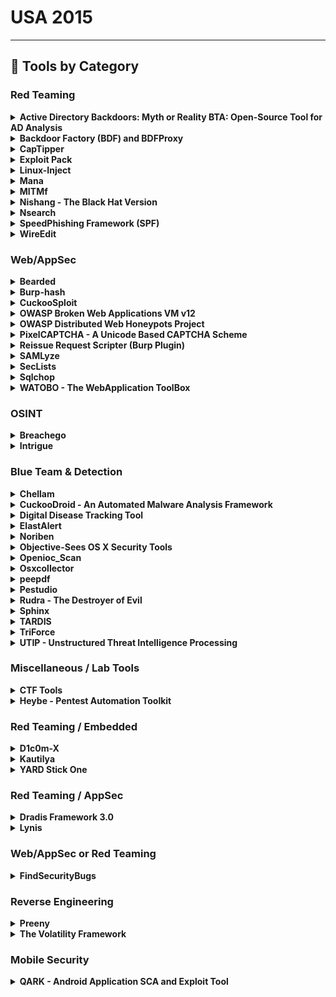 # USA 2015
---
## 🧠 Tools by Category
### Red Teaming

<details><summary><strong>Active Directory Backdoors: Myth or Reality BTA: Open-Source Tool for AD Analysis</strong></summary>

![BH-US-15](https://img.shields.io/badge/BH-US-15-blue) ![Category: Red Teaming](https://img.shields.io/badge/Category:%20Red%20Teaming-red) ![Joffrey Czarny](https://img.shields.io/badge/Joffrey%20Czarny-informational)

🔗 **Link:** [Active Directory Backdoors: Myth or Reality BTA: Open-Source Tool for AD Analysis](#)  
📝 **Description:** When it comes to the security of the information system, Active Directory domain controllers are, or should be, at the center of concerns, which are (normally) to ensure compliance with best practices, and during a compromise proved to explore the possibility of cleaning the information system without having to rebuild Active Directory. However, few tools implement this process and several ways exist to backdoor Active Directory. We propose to present some possible backdoors which could be set by an intruder in Active Directory to keep administration rights. For example, how to modify the AdminSDHolder container in order to reapply rights after administrator actions. Moreover, backdoors can be implemented in Active Directory to help an intruder to gain back his privileges. Then, we will present BTA, an audit tool for Active Directory databases, and our methodology for verifying the application of good practices and the absence of malicious changes in these databases.The presentation will be organized as follows:- We begin by describing the stakes around the Active Directory, centerpiece of any information system based on Microsoft technologies.- We will continue by demonstrating some backdoors in order to keep admins rights or to help an intruder to quickly recover admins rights.- We will present BTA and the methodology developed to analysis Active Directory.We conclude with a feedback on real world usage of BTA.More information can be found on the Bitbucket repository https: //bitbucket.org/iwseclabs/bta

</details>

<details><summary><strong>Backdoor Factory (BDF) and BDFProxy</strong></summary>

![BH-US-15](https://img.shields.io/badge/BH-US-15-blue) ![Category: Red Teaming](https://img.shields.io/badge/Category:%20Red%20Teaming-red) ![Joshua Pitts](https://img.shields.io/badge/Joshua%20Pitts-informational)

🔗 **Link:** [Backdoor Factory (BDF) and BDFProxy](https://github.com/secretsquirrel/the-backdoor-factory)  
📝 **Description:** The Backdoor Factory (BDF), first released in 2013, is an open source framework for patching PE, ELF, and Mach-O binaries with payloads or shellcode.  Combine that with BDFProxy, a tool based on mitmProxy and BDF to MitM patch binaries during download over HTTP, pentesters can bring unique attack capabilities to red teaming engagements and other testing engagements. BDF/BDFProxy is included in multiple operating systems and frameworks including Kali-Linux, Veil-Evasion, BlackArch Linux, and MITMf.The presenter will demo multiple use cases, from red teaming, testing OS security, cover framework internals, writing custom scripts, and new features.

</details>

<details><summary><strong>CapTipper</strong></summary>

![BH-US-15](https://img.shields.io/badge/BH-US-15-blue) ![Category: Red Teaming](https://img.shields.io/badge/Category:%20Red%20Teaming-red) ![Omri Herscovici](https://img.shields.io/badge/Omri%20Herscovici-informational)

🔗 **Link:** [CapTipper](https://github.com/omriher/CapTipper)  
📝 **Description:** CapTipper is a python tool to analyze, explore, and revive HTTP malicious traffic. CapTipper sets up a web server that acts exactly as the server in the PCAP file and contains internal tools, with a powerful interactive console, for analysis and inspection of the hosts, objects, and conversations found.The tool provides the security researcher with easy access to the files and the understanding of the network flow, and is useful when trying to research exploits, pre-conditions, versions, obfuscations, plugins, and shellcodes.Feeding CapTipper with a drive-by traffic capture (e.g. of an exploit kit) displays the user with the REQUEST_URI's that were sent and metadata responses. The user can at this point browse to http://127.0.0.1/[URI] and receive the response back to the browser. In addition, an interactive shell is launched for deeper investigation using various commands such as hosts, hexdump, info, ungzip, body, client, dump, and more.

</details>

<details><summary><strong>Exploit Pack</strong></summary>

![BH-US-15](https://img.shields.io/badge/BH-US-15-blue) ![Category: Red Teaming](https://img.shields.io/badge/Category:%20Red%20Teaming-red) ![Juan Sacco](https://img.shields.io/badge/Juan%20Sacco-informational)

🔗 **Link:** [Exploit Pack](https://github.com/jsacco)  
📝 **Description:** Exploit Pack use an advanced software-defined interface that supports rapid reconfiguration to adapt exploit codes to the constantly evolving threat environment. Our technologies allow you to rapidly tests and defend against hostile remote targets.The mission of Exploit Pack is to process and exploit security issues, gain access and report incidents in a technical report to help you defend against hostile systems. We have successfully demonstrated our capabilities to detect, track, identify and negate security flaws.Website:http://exploitpack.com

</details>

<details><summary><strong>Linux-Inject</strong></summary>

![BH-US-15](https://img.shields.io/badge/BH-US-15-blue) ![Category: Red Teaming](https://img.shields.io/badge/Category:%20Red%20Teaming-red) ![Tyler Colgan](https://img.shields.io/badge/Tyler%20Colgan-informational)

🔗 **Link:** [Linux-Inject](https://github.com/maxcompston/inject-hook-linux)  
📝 **Description:** Have you ever wanted to inject code into a Linux process, but found yourself lacking an easy way to do it? Ever wished Linux had a system call, like CreateRemoteThread on Windows? Linux-Inject is the tool you were wishing for! It can load a shared object inside another process, in much the same way Windows lets you load DLLs in other processes. It does this by attaching to the target process with ptrace and overwriting part of its address space with a custom loader. Once the target process has executed the loader, Linux-Inject restores the target's overwritten memory and register state and sends it on its merry way. At that point, it's up to you to wreak whatever havoc you'd like within the target process via the newly loaded shared object. Linux-Inject supports x86, x86_64, and ARM.

</details>

<details><summary><strong>Mana</strong></summary>

![BH-US-15](https://img.shields.io/badge/BH-US-15-blue) ![Category: Red Teaming](https://img.shields.io/badge/Category:%20Red%20Teaming-red) ![Dominic White](https://img.shields.io/badge/Dominic%20White-informational)

🔗 **Link:** [Mana](https://github.com/sensepost/hostapd-mana)  
📝 **Description:** Mana Toolkit is a Wi-Fi rogue access point toolkit whose purpose is getting as many clients connected, and getting as many credentials from their connections. It was first presented at Defcon 22 last year (https://youtu.be/i2-jReLBSVk). It started as an attempt to get KARMA attacks working again, but ended up going much further. We will be extending it even further for Arsenal.It implements several patches to hostapd that:- Implement our improved KARMA attacks- Implement EAP credential interception (freeradius-wpe style, but built in)- Auto crack 'n add, where EAP credentials are cracked automatically to get the client to connect to a fake network with EAPAdditionally, it includes several configurations and scripts to gather credentials:- Firelamb - Our reimplementation of firesheep in python to grab cookies- Sslstrip-hsts - Leonardo NVE's HSTS bypass implementation- Certificate side loading - To attempt to load malicious certificates to better intercept SSL connections- Captive portal social engineering - Attempts to gather creds with fake captive portal, or google pages- Fake-internet - To fool various devices into thinking they are onlineFor Arsenal, we'll be improving the EAP functionality quite significantly, and adding the ability to target specific devices, as well as several bug fixes.More information can be found in the slides: http://www.slideshare.net/sensepost/improvement-in-rogue-access-points-sensepost-defcon-22

</details>

<details><summary><strong>MITMf</strong></summary>

![BH-US-15](https://img.shields.io/badge/BH-US-15-blue) ![Category: Red Teaming](https://img.shields.io/badge/Category:%20Red%20Teaming-red) ![Marcello Salvati](https://img.shields.io/badge/Marcello%20Salvati-informational)

🔗 **Link:** [MITMf](https://github.com/byt3bl33d3r/MITMf)  
📝 **Description:** The current state of Man-In-The-Middle tools is abysmal, most of them just don't work, are completely outdated or require a lot of time and effort to get working.MITMf brings to the table a one-stop-shop for offensive Man-In-The-Middle attacks, while improving and updating existing techniques.Written in Python, it's designed to be modular, customizable and extendible: anyone can write a custom plugin for their own needs.Currently the following plugins are available:- Responder - LLMNR, NBT-NS and MDNS poisoner- SSLstrip+ - Partially bypass HSTS- Spoof - Redirect traffic using ARP Spoofing, ICMP Redirects or DHCP Spoofing and modify DNS queries- Sniffer - Sniffs for various protocol login and authorized attempts- BeEFAutorun - Autoruns BeEF modules based on clients OS or browser type- AppCachePoison - Perform app cache poison attacks- SessionHijacking - Performs session hijacking attacks, and stores cookies in a firefox profile- BrowserProfiler - Attempts to enumerate all browser plugins of connected clients- CacheKill - Kills page caching by modifying headers- FilePwn - Backdoor executables being sent over http using bdfactory- Inject - Inject arbitrary content into HTML content- JavaPwn - Performs drive-by attacks on clients with out-of-date java browser plugins- Jskeylogger - Injects a javascript keylogger into clients webpages- Replace - Replace arbitary content in HTML content- SMBAuth - Evoke SMB challenge-response auth attempts- Upsidedownternet - Flips images 180 degrees

</details>

<details><summary><strong>Nishang - The Black Hat Version</strong></summary>

![BH-US-15](https://img.shields.io/badge/BH-US-15-blue) ![Category: Red Teaming](https://img.shields.io/badge/Category:%20Red%20Teaming-red) 

🔗 **Link:** [Nishang - The Black Hat Version](https://github.com/samratashok/nishang)  
📝 **Description:** Nishang is a framework which enables using PowerShell for Penetration Testing and Offensive Security. In the Black Hat edition, many interesting scripts and payloads will be released, as well as live demos of some work in progress will be done. Techniques like running shellcode in memory, using Gmail for code execution, SSID names for command execution, network relays, and more will be discussed.Come to see how PowerShell and Nishang could be used to enhance your Penetration Test.

</details>

<details><summary><strong>Nsearch</strong></summary>

![BH-US-15](https://img.shields.io/badge/BH-US-15-blue) ![Category: Red Teaming](https://img.shields.io/badge/Category:%20Red%20Teaming-red) ![Juan Jacobo TibaquirÃ¡](https://img.shields.io/badge/Juan%20Jacobo%20TibaquirÃ¡-informational)

🔗 **Link:** [Nsearch](#)  
📝 **Description:** Nsearch is a tool that helps you find scripts that are used nmap (nse) it can be searched using the name, category author or combining the parameters. It is also possible to see the documentation of the scripts found, the principal programing is python. You can save your favorites scripts into a db table and set a rank. The tool has an auto installer script for debian (ubuntu, mint, kali linux), Red Hat (Fedora, CentOS), and MacOX. Nsearch is still under developing, the next features for adding are:- Launch nmap from the application using your own list of scripts favorites as a parameters- Release a version for windows- Release a GUI

</details>

<details><summary><strong>SpeedPhishing Framework (SPF)</strong></summary>

![BH-US-15](https://img.shields.io/badge/BH-US-15-blue) ![Category: Red Teaming](https://img.shields.io/badge/Category:%20Red%20Teaming-red) ![Adam Compton](https://img.shields.io/badge/Adam%20Compton-informational)

🔗 **Link:** [SpeedPhishing Framework (SPF)](https://github.com/toolswatch/blackhat-arsenal-tools/blob/master/phishing/spf.md)  
📝 **Description:** SPF is an open source simple email phishing tool/framework which can assist penetration testers in quickly deploying phishing exercises in minimal time. The tool, when provided minimal input (such as just a domain name), can automatically search for potential targets, deploy multiple phishing websites, craft and send phishing emails to the targets, record the results, generate a basic report, among other more advanced tasks.Features include:- Written in Python- Can be run fully Automated- Automated Target Identification- Profiling of Target Company- Hosting of Templated and Dynamical y Generated Phishing Websites- Sending of Emails- Collection of Phishing results- Verification of ResultsThe presenter will demo multiple use cases, cover framework internals, and new features.

</details>

<details><summary><strong>WireEdit</strong></summary>

![BH-US-15](https://img.shields.io/badge/BH-US-15-blue) ![Category: Red Teaming](https://img.shields.io/badge/Category:%20Red%20Teaming-red) ![Michael Sukhar](https://img.shields.io/badge/Michael%20Sukhar-informational)

🔗 **Link:** [WireEdit](#)  
📝 **Description:** Text editors give us means to manipulate text documents without knowing the character encoding schemes and formatting mechanisms. Vector graphics editors allow us to edit vector based pictures without understanding the underlying vector math.We love Wireshark. It does a fantastic job capturing, decoding and analyzing network packets. But what if you want to edit them?WireEdit is a WYSIWYG editor for network packets. It allows editing network packets at any stack layer without knowing anything about their syntax and encoding rules.

</details>


### Web/AppSec

<details><summary><strong>Bearded</strong></summary>

![BH-US-15](https://img.shields.io/badge/BH-US-15-blue) ![Category: Web/AppSec](https://img.shields.io/badge/Category:%20Web/AppSec-blue) ![Viacheslav Bakhmutov](https://img.shields.io/badge/Viacheslav%20Bakhmutov-informational)

🔗 **Link:** [Bearded](https://github.com/leoliu0/name_matching/blob/master/surname.txt)  
📝 **Description:** Bearded is an open source Security Automation platform. The platform allows Development, QA, and Security team members to perform automated web security scans with a set of tools (w3af, sslyze, nmap, arachni etc), and re-execute those scans as needed. All tools can be executed in the cloud in docker containers. Bearded has a default web interface which integrates all core options and makes it possible to manage large pentests easily.Similar to owtf or minion, but using docker containers and scalable for clouds.

</details>

<details><summary><strong>Burp-hash</strong></summary>

![BH-US-15](https://img.shields.io/badge/BH-US-15-blue) ![Category: Web/AppSec](https://img.shields.io/badge/Category:%20Web/AppSec-blue) ![Scott Johnson](https://img.shields.io/badge/Scott%20Johnson-informational) ![Tim MalcomVetter](https://img.shields.io/badge/Tim%20MalcomVetter-informational) ![Matt South](https://img.shields.io/badge/Matt%20South-informational)

🔗 **Link:** [Burp-hash](https://github.com/burp-hash/burp-hash)  
📝 **Description:** Burp-hash is a Burp Suite plugin. Many applications will hash parameters, such as ID numbers and email addresses for use in secure tokens, like session cookies. The plugin will passively scan requests looking for hashed values. Once a hashed value is found, it is compared to a table of parameters already observed in the application to find a match. The plugin keeps a lookout for parameters, such as usernames, email addresses, and ID numbers. It also keeps a lookout for hashes (SHA, MD5, etc). It hashes new data and compares to observed hashes. The user receives a notification if any hashes match. This automates the process of trying to guess common parameters used in the generation of hashes observed in an application.

</details>

<details><summary><strong>CuckooSploit</strong></summary>

![BH-US-15](https://img.shields.io/badge/BH-US-15-blue) ![Category: Web/AppSec](https://img.shields.io/badge/Category:%20Web/AppSec-blue) ![David Oren](https://img.shields.io/badge/David%20Oren-informational)

🔗 **Link:** [CuckooSploit](https://github.com/davidoren/CuckooSploit)  
📝 **Description:** CuckooSploit is an environment for comprehensive, automated analysis of web-based exploits, based on Cuckoo sandbox.The framework accepts URL or a PCAP file, and works at three levels:Exploitation Process - Detecting the core components of the exploitation process (ROP chains, shellcodes, and heap sprays) for when exploitation takes place but fails to launch payload for several reasons, along with immediate successful post-exploitation phenomena (example, process creation).Full Flow Emulation - Implementing the approach of full web emulation, rather than emulation of a single file at a time, since many exploits served by Exploit Kits do not work out of the web-page context (require configurations and/or arguments).Web Flow Detection  Redirection sequence chains, JavaScript obfuscations, evasion techniques.By using full web emulation on different combinations of OS/browser/plugin version, CuckooSploit increases the rate of malicious URL detection and presents a reliable verdict and, in some cases, CVE identification.

</details>

<details><summary><strong>OWASP Broken Web Applications VM v12</strong></summary>

![BH-US-15](https://img.shields.io/badge/BH-US-15-blue) ![Category: Web/AppSec](https://img.shields.io/badge/Category:%20Web/AppSec-blue) ![Chuck Willis](https://img.shields.io/badge/Chuck%20Willis-informational)

🔗 **Link:** [OWASP Broken Web Applications VM v12](#)  
📝 **Description:** The Open Web Application Security Project (OWASP) Broken Web Applications project (www.owaspbwa.org) provides a free and open source virtual machine loaded with web applications containing security vulnerabilities. This session will showcase the project VM and exhibit how it can be used for training, testing, and experimentation by people in a variety of roles.Demonstrations will cover how the project can be used by penetration testers who discover and exploit web application vulnerabilities, by developers and others who prevent and defend against web application attacks, and by individuals who respond to web application incidents.  New features and applications in the recently released version 1.2 of the VM will also be highlighted.

</details>

<details><summary><strong>OWASP Distributed Web Honeypots Project</strong></summary>

![BH-US-15](https://img.shields.io/badge/BH-US-15-blue) ![Category: Web/AppSec](https://img.shields.io/badge/Category:%20Web/AppSec-blue) ![Ryan Barnett](https://img.shields.io/badge/Ryan%20Barnett-informational)

🔗 **Link:** [OWASP Distributed Web Honeypots Project](https://github.com/SpiderLabs/owasp-distributed-web-honeypots/blob/master/README.md)  
📝 **Description:** The goal of the Distributed Web Honeypot (DWH) Project is to identify emerging attacks against web applications and report them to the community. This may include automated scanning activity, probes, as well as, targeted attacks against specific web sites or applications. The scope of this project has recently been expanded to include deployment of both standard web application honeypots and/or open proxy honeypots. Project participants may choose whether they want to run their honeypot as an open proxy or a stand-alone sensor. During the Black Hat Arsenal Demos, participants will be able to view live attack data within the central console server. We are also seeking participants who would like to join the project and deploy sensors.

</details>

<details><summary><strong>PixelCAPTCHA - A Unicode Based CAPTCHA Scheme</strong></summary>

![BH-US-15](https://img.shields.io/badge/BH-US-15-blue) ![Category: Web/AppSec](https://img.shields.io/badge/Category:%20Web/AppSec-blue) ![Gursev Singh Kalra](https://img.shields.io/badge/Gursev%20Singh%20Kalra-informational)

🔗 **Link:** [PixelCAPTCHA - A Unicode Based CAPTCHA Scheme](https://github.com/salesforce/pixel-captcha-project/blob/master/demo-webapp/src/main/java/com/salesforce/pixelcaptcha/demo/unused/TestCaptchaGenerator.java)  
📝 **Description:** The demo will discuss a new visual CAPTCHA scheme that leverages the 64K Unicode code points from the Basic Multilingual Plane (plane 0) to construct the CAPTCHAs that can be solved with 2 to 4 mouse clicks. We will discuss the design principles, the security mechanisms and its various features.There will be demonstrations for the various CAPTCHA configurations and the use cases. The proposed PixelCAPTCHA scheme will be released as an open source Java library along with a demo website.

</details>

<details><summary><strong>Reissue Request Scripter (Burp Plugin)</strong></summary>

![BH-US-15](https://img.shields.io/badge/BH-US-15-blue) ![Category: Web/AppSec](https://img.shields.io/badge/Category:%20Web/AppSec-blue) 

🔗 **Link:** [Reissue Request Scripter (Burp Plugin)](https://github.com/snoopysecurity/awesome-burp-extensions)  
📝 **Description:** This Burp plugin has one focus built script to replay HTTP request with various scripting language. It supports Python, Ruby, Perl, PHP, Powershell, and JavaScript. It is the swiss knife of the custom HTTP web exploits.This plugin starts where other automated tools reach their limit. It integrates itself well with "python-paddingoracle" tool to create custom padding oracle attack. It can be used to build quickly malicious JavaScript request for XSS payload. It can be used along sqlmap to exploit second order SQL injection.The BH Arsenal demo will focus on the most common usage: Padding Oracle, SQLi and XSS payload.The Burp plugin is available for download on GitHub and on the Burp App Store:- https://github.com/h3xstream/http-script-generator- https://pro.portswigger.net/bappstore/ShowBappDetails.aspx?uuid=6e0b53d8c801471c9dc614a016d8a20d

</details>

<details><summary><strong>SAMLyze</strong></summary>

![BH-US-15](https://img.shields.io/badge/BH-US-15-blue) ![Category: Web/AppSec](https://img.shields.io/badge/Category:%20Web/AppSec-blue) ![Jon Barber](https://img.shields.io/badge/Jon%20Barber-informational)

🔗 **Link:** [SAMLyze](#)  
📝 **Description:** Have you ever been faced with a Security Assertion Markup Language (SAML) Service Provider and dreaded the development effort required to attack it? Have you ever crafted custom SAML payloads and wondered why no one had written this tool before? SAMLyze is a new tool that makes pentesting SAML Service Providers fast and easy. It streamlines the attack process by providing preconfigured payloads for testing against XXE, DTD and automatically performs a variety of SAML validations. The web interface makes configuration of custom assertions and modification of any SAML response values simple. Additionally, the SAMLyze workflow allows for integration with web proxies such as Burp Suite and Zed Attack Proxy.

</details>

<details><summary><strong>SecLists</strong></summary>

![BH-US-15](https://img.shields.io/badge/BH-US-15-blue) ![Category: Web/AppSec](https://img.shields.io/badge/Category:%20Web/AppSec-blue) ![Jason Haddix](https://img.shields.io/badge/Jason%20Haddix-informational) ![Daniel Miessler](https://img.shields.io/badge/Daniel%20Miessler-informational)

🔗 **Link:** [SecLists](https://github.com/danielmiessler/SecLists)  
📝 **Description:** If you have been in the industry a little while you start to realize that tools are only as good as their fuzz lists. Great lists are the secret sauce behind mapping, bruteforcing, web exploitation, etc.The SecLists project is a collection of multiple types of lists used during security assessments. List types include usernames, passwords, URLs, sensitive data grep strings, fuzzing payloads, mapping/discovery, and many more. Our goals are to enable a security tester to pull this repo onto a new testing box and have access to every type of list that may be needed. This makes security testers less reliant on one tool and more empowered to write their own (or use the one of their choice).Come check out this project and we will walk you through several usages for the seclists project using your favorite proxies (Burp + ZAP, ++) and show how you can use it to enhance your current testing methodology!

</details>

<details><summary><strong>Sqlchop</strong></summary>

![BH-US-15](https://img.shields.io/badge/BH-US-15-blue) ![Category: Web/AppSec](https://img.shields.io/badge/Category:%20Web/AppSec-blue) ![Yusen Chen](https://img.shields.io/badge/Yusen%20Chen-informational)

🔗 **Link:** [Sqlchop](https://github.com/chaitin/sqlchop)  
📝 **Description:** This awesome new tool, sqlchop, is a new SQL injection detection engine, using a pipeline of smart recursive decoding, lexical analysis and semantic analysis. It can detect SQL injection query with extremely high accuracy and high recall with 0day SQLi detection ability, far better than nowadays' SQL injection detection tools, most of which based on regex rules. We proposed a novel algorithm to achieve both blazing fast speed and accurate detection ability using SQL syntax analysis.I will provide a web interface to demonstrate our new engine. And some CTF-like SQL injection challenge. Hackers are welcomed to have a try.We will prepare gifts and bonus for those who bypass our engine successfully.

</details>

<details><summary><strong>WATOBO - The WebApplication ToolBox</strong></summary>

![BH-US-15](https://img.shields.io/badge/BH-US-15-blue) ![Category: Web/AppSec](https://img.shields.io/badge/Category:%20Web/AppSec-blue) ![Andreas Schmidt](https://img.shields.io/badge/Andreas%20Schmidt-informational)

🔗 **Link:** [WATOBO - The WebApplication ToolBox](https://github.com/siberas/watobo/blob/master/watobo.gemspec)  
📝 **Description:** WATOBO is a security tool for testing web applications. It is intended to enable security professionals to perform efficient (semi-automated) web application security audits.Most important features are:- Powerful session management capabilities! You can define login scripts as well as logout signatures. So you don't have to login manually each time you get logged out.- Can act as a transparent proxy (requires nfqueue)- Vulnerability checks (SQLinjectin, XSS, LFI) out of the box- Handles Anti-CSRF-/One-Time-Tokens- Supports inline de-/encoding, so you don't have to copy strings to a transcoder and back again. Just do it inside the request/response window with a simple mouse click.- Smart filter functions, so you can find and navigate to the most interesting parts of the application easily.- Is written in (FX) Ruby and enables you to easily define your own checks- Runs on Windows, Linux, MacOS every OS supporting (FX) Ruby- Is free software (licensed under the GNU General Public License Version 2)

</details>


### OSINT

<details><summary><strong>Breachego</strong></summary>

![BH-US-15](https://img.shields.io/badge/BH-US-15-blue) ![Category: OSINT](https://img.shields.io/badge/Category:%20OSINT-lightgrey) ![Christian Heinrich](https://img.shields.io/badge/Christian%20Heinrich-informational)

🔗 **Link:** [Breachego](#)  
📝 **Description:** Maltego Remote Transforms for Abusix, haveibeenpwned and BreachAlarm to perform link analysis and intrusion detection of compromised aliases, e-mail addresses, domains, plaintext and hashed passwords posted to Pastebin, Slexy, QuickLeak, Pastie, and Ghostbin.

</details>

<details><summary><strong>Intrigue</strong></summary>

![BH-US-15](https://img.shields.io/badge/BH-US-15-blue) ![Category: OSINT](https://img.shields.io/badge/Category:%20OSINT-lightgrey) ![Jonathan Cran](https://img.shields.io/badge/Jonathan%20Cran-informational)

🔗 **Link:** [Intrigue](https://gist.github.com/jcran?direction=asc&sort=created)  
📝 **Description:** Whether you're a penetration tester hunting easy targets, a bug bounty hunter looking to find bugs faster, or in charge of security for an enterprise network ... you need OSINT baked into your security processes. Join us for the world-wide release of Intrigue, an API-first framework for intelligence gathering and vulnerability discovery. The author will demo Intrigue, detail its architecture, and present results from IG experiments. Attendees will walk away with a scalable open-source framework for OSINT.

</details>


### Blue Team & Detection

<details><summary><strong>Chellam</strong></summary>

![BH-US-15](https://img.shields.io/badge/BH-US-15-blue) ![Category: Blue Team & Detection](https://img.shields.io/badge/Category:%20Blue%20Team%20&%20Detection-cyan) ![Vivek Ramachandran](https://img.shields.io/badge/Vivek%20Ramachandran-informational)

🔗 **Link:** [Chellam](https://github.com/atktgs/BlackHat2015Arsenal)  
📝 **Description:** Chellam is a Wi-Fi IDS/Firewall for Windows. Chellam can detect Wi-Fi attacks, such as Honeypots, Evil Twins, Mis-association, and Hosted Network based backdoors etc., against a Windows based client without the need of custom hardware or drivers.The tool also allows you to create Firewall like rule sets for Wi-Fi networks and create alerts etc. when there is a rule mismatch.

</details>

<details><summary><strong>CuckooDroid - An Automated Malware Analysis Framework</strong></summary>

![BH-US-15](https://img.shields.io/badge/BH-US-15-blue) ![Category: Blue Team & Detection](https://img.shields.io/badge/Category:%20Blue%20Team%20&%20Detection-cyan) ![Idan Revivo](https://img.shields.io/badge/Idan%20Revivo-informational) ![Ofer Caspi](https://img.shields.io/badge/Ofer%20Caspi-informational)

🔗 **Link:** [CuckooDroid - An Automated Malware Analysis Framework](#)  
📝 **Description:** To combat the growing problem of Android malware, we present a new solution based on the popular open source framework Cuckoo Sandbox to automate the malware investigation process. Our extension enables the use of Cuckoo's features to analyze Android malware and provides new functionality for dynamic and static analysis. Our framework is an all in one solution for malware analysis on Android. It is extensible and modular, allowing the use of new, as well as existing, tools for custom analysis.The main capabilities of our CuckooDroid include:- Dynamic Analysis - based on Dalvik API hooking- Static Analysis - Integration with Androguard- Emulator Detection Prevention- Virtualization Managers that support the popular virtualization solutions (VMware,Virtualbox, Esxi, Xen, and Kvm) and now also android emulator.- Traffic Analysis- Intelligence Gathering - Collecting information from Virustotal, Google Play etc.- Behavioral SignaturesExamples of well-known malware will be used to demonstrate the framework capabilities and its usefulness in malware analysis.

</details>

<details><summary><strong>Digital Disease Tracking Tool</strong></summary>

![BH-US-15](https://img.shields.io/badge/BH-US-15-blue) ![Category: Blue Team & Detection](https://img.shields.io/badge/Category:%20Blue%20Team%20&%20Detection-cyan) ![Efrain Ortiz](https://img.shields.io/badge/Efrain%20Ortiz-informational)

🔗 **Link:** [Digital Disease Tracking Tool](https://github.com/atktgs/BlackHat2015Arsenal)  
📝 **Description:** Today's digital ecosystem is harboring digital diseases that are increasingly resistant to antiviral measures. Many information security professionals continue to address the malware (digital disease pathogen) threat by focusing on antiviral methods and the re-imaging of infected hosts. The prevalence of infection is not conducive to the old reactive vaccination paradigm of one antidote signature for all. Can we learn from epidemiologists and how they investigate biological diseases? How do we enable more people to help in this digital medical crisis? We know there aren't enough people working on the digital disease problem, so how do we increase the numbers? This Digital Disease Control Web-Based Tracking app is an alpha proof of concept visualization tool, inspired by epidemiology, to enable entry level technicians to enter the security field.

</details>

<details><summary><strong>ElastAlert</strong></summary>

![BH-US-15](https://img.shields.io/badge/BH-US-15-blue) ![Category: Blue Team & Detection](https://img.shields.io/badge/Category:%20Blue%20Team%20&%20Detection-cyan) ![Quentin Long](https://img.shields.io/badge/Quentin%20Long-informational)

🔗 **Link:** [ElastAlert](https://github.com/Yelp/elastalert/blob/master/setup.py)  
📝 **Description:** ElastAlert is a simple framework for alerting on anomalies, spikes, or other patterns of interest from data in Elasticsearch. It works by combining Elasticsearch with two types of modular components, rule types and alerts. Elasticsearch is periodically queried and the data is passed to the rule type, which determines when a match is found. When a match occurs, it is given to one or more alerts, which take action based on the match.

</details>

<details><summary><strong>Noriben</strong></summary>

![BH-US-15](https://img.shields.io/badge/BH-US-15-blue) ![Category: Blue Team & Detection](https://img.shields.io/badge/Category:%20Blue%20Team%20&%20Detection-cyan) ![Brian Baskin](https://img.shields.io/badge/Brian%20Baskin-informational)

🔗 **Link:** [Noriben](https://github.com/Rurik)  
📝 **Description:** Noriben is an open-source system monitoring tool that allows for quick and simplified tracking of malware activity. By wrapping its operation around Microsoft SysInternals Process Monitor, Noriben uses a comprehensive set of filters to generate very succinct reports that provide the required indicators to create Indicators of Compromise (IoC) alerts.Requirements:- Windows-based system with SysInternals Procmon.exe- Python 2.7.9 or 3.x.- Optional Python Requests and a VirusTotal public API key for VT lookups- Optional Python lib-yara for automated Yara scanningNoriben takes large volumes of system activity and filters out the background noise of system activity and legitimate operations. By focusing solely on important API calls, for file creation, registry operations, and network connections, Noriben creates a simple and straightforward report that features only the indicators that a security analyst or malware analyst cares about. Along with collecting indicators, Noriben will process all created or modified files through a collection of provided Yara signatures and detail any results. It will also submit any file hash to VirusTotal to collect its virus score.As Noriben runs in the background during live operation, it is also suitable to acquire activity while malware is being actively debugged by an analyst. This allows for the collection of artifacts not found during normal operation in standard sandboxes.Within 60 seconds an analyst can get a good handle on a malware's capability and determine if it's a new variant of a known family or something completely new and requiring reverse engineering. Noriben is currently in sophomore stages of development and is deployed in a number of malware analysis labs, including those run by federal law enforcement agencies and defense contractors, relying on its output simplicity to help analysts create actionable intelligence.

</details>

<details><summary><strong>Objective-Sees OS X Security Tools</strong></summary>

![BH-US-15](https://img.shields.io/badge/BH-US-15-blue) ![Category: Blue Team & Detection](https://img.shields.io/badge/Category:%20Blue%20Team%20&%20Detection-cyan) ![Patrick Wardle](https://img.shields.io/badge/Patrick%20Wardle-informational)

🔗 **Link:** [Objective-Sees OS X Security Tools](https://github.com/objective-see/FileMonitor)  
📝 **Description:** Patrick drank the Apple juice; to say he loves his Mac is an understatement. However, he is bothered by the increasing prevalence of OS X malware and how both Apple & 3rd-party security tools can be easily bypassed. Instead of just complaining about this fact, he decided to do something about it. To help secure his personal computer he's written various OS X security tools that he now shares online (always free!), via his personal website objective-see.com. So come watch as KnockKnock generically detects persistent OS X malware, DHS reveals hijacked applications, and BlockBlock provides runtime protection of persistence locations. Our Macs will remain secure!

</details>

<details><summary><strong>Openioc_Scan</strong></summary>

![BH-US-15](https://img.shields.io/badge/BH-US-15-blue) ![Category: Blue Team & Detection](https://img.shields.io/badge/Category:%20Blue%20Team%20&%20Detection-cyan) ![Takahiro Haruyama](https://img.shields.io/badge/Takahiro%20Haruyama-informational)

🔗 **Link:** [Openioc_Scan](https://github.com/TakahiroHaruyama/openioc_scan)  
📝 **Description:** Indicator of Compromise (IOC) is a piece of information that can be used to search for or identify potentially compromised systems. Forensic investigators can define and share IOC files according to some standards or rules such as OpenIOC and YARA. Currently, many IOCs are available on the Internet, but most of the IOCs cannot be used for memory forensics because they are composed of indicators dependent on disk or live response data.Two years ago, I introduced "volatile IOCs" based on RAM evidence only at SANS DFIR Summit 2013. We can detect malware in memory images using them faster than using disk-based traditional IOCs. Besides, we can define indicators based on not only metadata like file paths but also malware functions such as code injection sign, imported functions, unpacked codes, and so on. However, in order to scan threats using volatile IOCs, we needed to use a closed-source tool based on OpenIOC standard. I could not improve it even if there were some limitations in the tool.That's why I implemented "openioc_scan" as a plugin for Volatility Framework which is an open-source memory forensic tool. In this demonstration, I explain how to use it and details of the implementation. Furthermore, I also show the results of considerations about IOCs to detect unknown malware in RAM by focusing on generic traits of malware.

</details>

<details><summary><strong>Osxcollector</strong></summary>

![BH-US-15](https://img.shields.io/badge/BH-US-15-blue) ![Category: Blue Team & Detection](https://img.shields.io/badge/Category:%20Blue%20Team%20&%20Detection-cyan) ![Ivan Leichtling](https://img.shields.io/badge/Ivan%20Leichtling-informational)

🔗 **Link:** [Osxcollector](https://github.com/Yelp/osxcollector)  
📝 **Description:** We use Macs a lot at Yelp, which means that we see our fair share of Mac-specific security alerts. Host based detectors will tell us about known malware infestations or weird new startup items. Network based detectors see potential C2 callouts or DNS requests to resolve suspicious domains. Sometimes our awesome employees just let us know, "I think I have like Stuxnet or conficker or something on my laptop." When alerts fire, our incident response team's first goal is to "stop the bleeding"  to contain and then eradicate the threat. Next, we move to "root cause the alert"  figuring out exactly what happened and how we'll prevent it in the future. One of our primary tools for root causing OS X alerts is OSXCollector. OSXCollector is an open source forensic evidence collection and analysis toolkit for OS X. It was developed in-house at Yelp to automate the digital forensics and incident response (DFIR) our crack team of responders had been doing manually.

</details>

<details><summary><strong>peepdf</strong></summary>

![BH-US-15](https://img.shields.io/badge/BH-US-15-blue) ![Category: Blue Team & Detection](https://img.shields.io/badge/Category:%20Blue%20Team%20&%20Detection-cyan) ![Jose Miguel Esparza](https://img.shields.io/badge/Jose%20Miguel%20Esparza-informational)

🔗 **Link:** [peepdf](https://github.com/jesparza/peepdf)  
📝 **Description:** peepdf is a Python tool to explore PDF files in order to find out if the file can be harmful or not. The aim of this tool is to provide all the necessary components that a security researcher could need in a PDF analysis without using 3 or 4 tools to make all the tasks. With Peepdf it's possible to see all the objects in the document showing the suspicious elements, supports all the most used filters and encodings, it can parse different versions of a file, object streams and encrypted files. With the installation of PyV8 and Pylibemu it provides Javascript and shellcode analysis wrappers too. Apart of this it's able to create new PDF files and to modify/obfuscate existent ones.

</details>

<details><summary><strong>Pestudio</strong></summary>

![BH-US-15](https://img.shields.io/badge/BH-US-15-blue) ![Category: Blue Team & Detection](https://img.shields.io/badge/Category:%20Blue%20Team%20&%20Detection-cyan) ![Marc Ochsenmeier](https://img.shields.io/badge/Marc%20Ochsenmeier-informational)

🔗 **Link:** [Pestudio](https://github.com/jnwilson/MalwareExercises/blob/master/pestudio/pestudio/changes_log.txt)  
📝 **Description:** Pestudio is a unique tool that allows you to perform an initial assessment of a malware without even infecting a lab system or studying its code.Malicious executable often attempts to hide its malicious behavior and to evade detection. In doing so, it generally presents anomalies and suspicious patterns. The goal of Pestudio is to detect these anomalies, provide Indicators and score the Trust for the executable being analyzed. Since the executable file being analyzed is never started, you can inspect any unknown or malicious executable with no risk.Pestudio has been in the top 10 list of "Best Security Tool" in 2013 and 2014 by the readers of ToolsWatch.org.

</details>

<details><summary><strong>Rudra - The Destroyer of Evil</strong></summary>

![BH-US-15](https://img.shields.io/badge/BH-US-15-blue) ![Category: Blue Team & Detection](https://img.shields.io/badge/Category:%20Blue%20Team%20&%20Detection-cyan) ![Ankur Tyagi](https://img.shields.io/badge/Ankur%20Tyagi-informational)

🔗 **Link:** [Rudra - The Destroyer of Evil](https://github.com/7h3rAm/rudra)  
📝 **Description:** Rudra provides a framework for automated inspection of network capture files. It extends upon another tool called flow inspect and adds subsequent file-format aware analytics to its feature set. It consumes network capture files as input and passes them through a file type-specific analysis chain. In this chain, the file is operated upon by individual modules like:- FileID - Populates metadata like file entropy, compression ratio, hashes, bitrate, average packet rate, duration, etc.- Libnids - Handles IP defragmentation and TCP reassembly- ProtoID - Custom-made, minimal, regex-based protocol identification module (currently supports HTTP/SMTP/FTP/IMAP/POP3 identification)- Heuristics Engine - Uses a stochastic model based flow scanning engine to detect network traffic abnormalities- Yara Scan - Uses Yara's file scanning features to identify malicious network streams- Shellcode Scan - Uses Libemu to emulate and identify x86 shellcode- Regex Scan - Helps to identify and extract useful pieces of information (hashes, email addresses, private API keys, password DBs, etc.) from network traffic flows- Entropy visualization wih graphing support- DNS/Whois/GeoIP (with Google Maps API v3 integration) modulesEach of these modules sends a report JSON that is then collated to provide a highly verbose summary of the capture file. The analyst has an option of requesting the report in any one of the supported formats (JSON, HTML, PDF).The framework provides command-line based interactive interface that exposes a file analysis object. This object can be used to scan files and generate reports. This architecture also allows quick embedding within third-party tools and applications. Most of the analysis modules accept configuration options and as such provide a faster alternative to directly tweaking codebase.With the above listed modules and features in place, the project is still under development. There are plan to extend its functionality beyond capture files to include binary and document formats with the first public release.

</details>

<details><summary><strong>Sphinx</strong></summary>

![BH-US-15](https://img.shields.io/badge/BH-US-15-blue) ![Category: Blue Team & Detection](https://img.shields.io/badge/Category:%20Blue%20Team%20&%20Detection-cyan) ![Takehiro Takahashi](https://img.shields.io/badge/Takehiro%20Takahashi-informational)

🔗 **Link:** [Sphinx](https://github.com/hiro4848/sphinx)  
📝 **Description:** Sphinx is a highly scalable open source security monitoring tool that offers real-time auditing and analysis of host activities. It works by having clients forward various types of event logs including process execution with cryptographic signature (MD5 hash), network activity, dll/driver loading, as well as miscellaneous system events to a Sphinx server where each event is recorded and analyzed.With Sphinx, you can quickly find an answer to questions like:- Can we get a list of every event that happened on machine X between date Y and date Z?- Can we graphically trace what happened on my computer in the last 10 minutes because I feel there's something weird going on?- Who has run a piece of malware whose existence cannot be detected by our existing Anti-Virus product on our network?Give me a list of program executions as well as dll loads whose reputation is questionable or bad:- Is there Office application making outbound connection to China?- Are there any dlls injected into explorer.exe whose digital signature does not belong to Microsoft?You can build both simple and complex queries to search for threats. These queries can be run recurrently, and send alerts whenever there's a hit.

</details>

<details><summary><strong>TARDIS</strong></summary>

![BH-US-15](https://img.shields.io/badge/BH-US-15-blue) ![Category: Blue Team & Detection](https://img.shields.io/badge/Category:%20Blue%20Team%20&%20Detection-cyan) ![Travis Smith](https://img.shields.io/badge/Travis%20Smith-informational)

🔗 **Link:** [TARDIS](https://github.com/Tripwire/TARDIS)  
📝 **Description:** Tripwire Automated Reconnaissance and Deep Inspection System (TARDIS) is a framework which ties together threat feed data such as STIX and vulnerability scan data and references log repositories for indicators of compromise(IoC).  Threat feeds and log repositories contain mountains of data that can be difficult to manage.  TARDIS pulls relevant data from each and outputs the filtered data which matters to information security operation teams.  During Arsenal, we'll show live attacks, exploits and detection mechanisms with TARDIS.  Learn how to integrate the tool into your existing infrastructure and how to add value through additional threat feed data.

</details>

<details><summary><strong>TriForce</strong></summary>

![BH-US-15](https://img.shields.io/badge/BH-US-15-blue) ![Category: Blue Team & Detection](https://img.shields.io/badge/Category:%20Blue%20Team%20&%20Detection-cyan) ![David Cowen](https://img.shields.io/badge/David%20Cowen-informational)

🔗 **Link:** [TriForce](https://github.com/Jpja/BTC-and-XCP-Passphrase-Tools/blob/master/bulk-register-assets.html)  
📝 **Description:** Triforce is both a free and commercial product that allows an analyst to reconstruct past activity on a system down to the granular file change thanks to file system journaling forensics. New this year we've discovered even more data sources and can now go back up to 5 years in real world tests of individual granular file system changes.Learn how to:- Reverse Wipes- See what was uploaded and downloaded to dropbox- Discover the attackers toolkit- Discover the actual infection vector- Profile malware- See what attachments have been opened and when and more!

</details>

<details><summary><strong>UTIP - Unstructured Threat Intelligence Processing</strong></summary>

![BH-US-15](https://img.shields.io/badge/BH-US-15-blue) ![Category: Blue Team & Detection](https://img.shields.io/badge/Category:%20Blue%20Team%20&%20Detection-cyan) ![Elvis Hovor](https://img.shields.io/badge/Elvis%20Hovor-informational)

🔗 **Link:** [UTIP - Unstructured Threat Intelligence Processing](https://github.com/atktgs/BlackHat2015Arsenal)  
📝 **Description:** UTIP is an open-source solution that automates phases of threat data extraction from unstructured sources, and maps extracted elements to the STIX standard. By utilizing UTIP, security analysts and practitioners can:- Focus on analysis, instead of spending time parsing text in a document- Apply customized contextualization and prioritization filters to the extraction process- Increase automated communication (M2M) by converting ingested data into structured format- Perform higher order analysis on data extracted from these documents, and determine trends otherwise unattainableThe solution utilizes Scrumblr and Sketchy (open-source provided by Netflix) to scrape advisories, the OpenNLP stack for natural language processing, and a few machine learning techniques. The underlying web platform runs on Django, with D3 (JS framework) utilized to visualize insights drawn.

</details>


### Miscellaneous / Lab Tools

<details><summary><strong>CTF Tools</strong></summary>

![BH-US-15](https://img.shields.io/badge/BH-US-15-blue) ![Category: Miscellaneous / Lab Tools](https://img.shields.io/badge/Category:%20Miscellaneous%20/%20Lab%20Tools-gray) ![Yan Shoshitaishvili](https://img.shields.io/badge/Yan%20Shoshitaishvili-informational)

🔗 **Link:** [CTF Tools](https://github.com/zardus)  
📝 **Description:** There are a lot of tools written for security research and CTFs, but fairly few gain enough traction to be packaged and distributed by the likes of Ubuntu, or even Kali. Worse, when they *are* packaged, the packaged versions are often hopelessly outdated. This is unfortunate, and causes most researchers to have to spend time tracking down, compiling, configuring, and installing these tools. Also, when a computer has to be reinstalled the process generally has to be done again.There is a need for a central repository of such tools to track them and allow security researchers to easily install them (without screwing up the whole host system!). This is the story of such a repository.I've gone through the list of tools I've used in CTFs and in my research I have found the ones that are not adequately packaged, and created a central place for install scripts. The build system works with simple shell scripts (for easier contribution of packages) and installs everything under ~/tools (or, really, any other directory), without any global system changes (except for apt-getting dependencies from official repositories).As far as I can tell, this is the first repository of obscure security research tools, and I think it'll be a useful thing for the community at large.

</details>

<details><summary><strong>Heybe - Pentest Automation Toolkit</strong></summary>

![BH-US-15](https://img.shields.io/badge/BH-US-15-blue) ![Category: Miscellaneous / Lab Tools](https://img.shields.io/badge/Category:%20Miscellaneous%20/%20Lab%20Tools-gray) ![Bahtiyar Bircan](https://img.shields.io/badge/Bahtiyar%20Bircan-informational) ![Gokhan Alkan](https://img.shields.io/badge/Gokhan%20Alkan-informational)

🔗 **Link:** [Heybe - Pentest Automation Toolkit](#)  
📝 **Description:** Heybe is Penetration Testing Automation Kit. It consists of modules that can be used to fully automate each step of pen-tests and make them most effective. With Heybe you can own all systems in a target company in matter of minutes. Heybe was first released during Black Hat USA 2014 Arsenal. This is new and updated version with some new modules.Heybe modules:Fener: Fast network discovery tool optimized for speed. Fener leverages several networking tools to discover all hosts within target network. Fener leverages automated active and passive discovery techniques to discover targets.Crowbar (Prevoiusly Levye): Brute force tool. Levye is used for automating brute forcing process against common and not so common protocols like openvpn and VNC.NetworK9 (Previously DepDep): Post exploitation tool. NK9 is a merciless sentinel which will seek sensitive files containing critical info leaking through your network.SeeS: High precision social engineering tool. Sees is used for performing tail-made social engineering campaigns with high success ratio.ADHunter: MS Active Directory takeover tool. It cane used to automate and speed up active directory attacks and give the keys to the kingdom in minutes.More information about Heybe modules can be found at following links:http://www.toolswatch.org/2014/05/new-tool-depdep-v1-0-determine-critical-data-in-network-sharing-released/http://www.galkan.net/2014/03/how-to-determine-critical-data-in-netwok-sharing.htmlhttp://blackarch.org/tools.html

</details>


### Red Teaming / Embedded

<details><summary><strong>D1c0m-X</strong></summary>

![BH-US-15](https://img.shields.io/badge/BH-US-15-blue) ![Category: Red Teaming / Embedded](https://img.shields.io/badge/Category:%20Red%20Teaming%20/%20Embedded-purple) ![Michael Hudson](https://img.shields.io/badge/Michael%20Hudson-informational)

🔗 **Link:** [D1c0m-X](https://github.com/atktgs/BlackHat2015Arsenal)  
📝 **Description:** DICOM (Digital Imaging and Communications in Medicine) is recognized worldwide for the exchange of medical tests, designed for handling, display, storage, printing, and transmission standard. It includes defining a file format and a network communication protocol.Target:D1c0m-X is a tool that is responsible for searching the TCP / IP port Robot surgery or x-rays, CT scans, MRI or other medical device that use this protocol, and once found, check if the firmware is vulnerable, if not vulnerable, try to exploit the same way using scripts, which are intended to block the connection between the server and the Robot, making a DDOS or accessing the System.Before launching the attack, D1c0m-X also explores the possibility of an intrusion through the Corporative Web of the Hospital or Clinic, if the intrusion is achieved, we proceed to interact with shell console, applying different vulnerabilities, such as SQLI, Default password, etc.Finally, the DUMP of critical information of Patients, Doctors and Staff is automated.

</details>

<details><summary><strong>Kautilya</strong></summary>

![BH-US-15](https://img.shields.io/badge/BH-US-15-blue) ![Category: Red Teaming / Embedded](https://img.shields.io/badge/Category:%20Red%20Teaming%20/%20Embedded-purple) ![Nikhil Mittal](https://img.shields.io/badge/Nikhil%20Mittal-informational)

🔗 **Link:** [Kautilya](https://github.com/samratashok)  
📝 **Description:** Kautilya is a framework which enables using Human Interface Devices (HIDs) in Penetration Testing. Kautilya is capable of generating ready-to-use payloads for a HID. In the Black Hat edition, new payloads will be added and live demos will be shown.Come and learn techniques like dumping system secrets in plain, data, executing shellcode in memory, installing backdoors, dropping malicious files and much more using nothing but a HID capable of mimicking a keyboard.

</details>

<details><summary><strong>YARD Stick One</strong></summary>

![BH-US-15](https://img.shields.io/badge/BH-US-15-blue) ![Category: Red Teaming / Embedded](https://img.shields.io/badge/Category:%20Red%20Teaming%20/%20Embedded-purple) ![Michael Ossmann](https://img.shields.io/badge/Michael%20Ossmann-informational) ![Taylor Streetman](https://img.shields.io/badge/Taylor%20Streetman-informational)

🔗 **Link:** [YARD Stick One](https://github.com/eq-3/occu/blob/master/WebUI/www/rega/licenseinfo.htm)  
📝 **Description:** YARD Stick One is a sub-1 GHz wireless transceiver controlled directly from your computer. It uses the same radio circuit as the popular IM-Me. The radio functions that are possible by customizing IM-Me firmware are now at your fingertips when you attach YARD Stick One to a computer via USB.YARD Stick One (Yet Another Radio Dongle) comes with RfCat firmware installed, courtesy of atlas. RfCat allows you to control the wireless transceiver from an interactive Python shell or your own program running on your computer. The device also has CC Bootloader installed, so you can upgrade RFCat or install your own firmware without any additional programming hardware.Featuring an external antenna connector, transmit and receive amplification, and plenty of expansion options, YARD Stick One is the most powerful CC1111 board available. Unlike previous devices based on the CC1111 transceiver, it operates effectively over the entire frequency range of the transceiver IC, and it is open source hardware.

</details>


### Red Teaming / AppSec

<details><summary><strong>Dradis Framework 3.0</strong></summary>

![BH-US-15](https://img.shields.io/badge/BH-US-15-blue) ![Category: Red Teaming / AppSec](https://img.shields.io/badge/Category:%20Red%20Teaming%20/%20AppSec-red) ![Daniel Martin](https://img.shields.io/badge/Daniel%20Martin-informational)

🔗 **Link:** [Dradis Framework 3.0](https://github.com/etdsoft)  
📝 **Description:** Dradis is an extensible, cross-platform, open source collaboration framework for InfoSec teams. It can import from over 15 popular tools, including Nessus, Qualys, and Burp. Started in 2007, the Dradis Framework project has been growing ever since.Dradis is the best tool to consolidate the output of different scanners, add your manual findings and evidence and have all the engagement information in one place.Come to see Dradis 3.0 in action. Three years after our last official release, we've got a new version of the app that is ready for you to use and enjoy packed with new features (download-and-run packages, node properties, HTTP API, PDF reports), and new tool connectors (Acunetix, NTO spider).Come and check it out before we run out of stickers!

</details>

<details><summary><strong>Lynis</strong></summary>

![BH-US-15](https://img.shields.io/badge/BH-US-15-blue) ![Category: Red Teaming / AppSec](https://img.shields.io/badge/Category:%20Red%20Teaming%20/%20AppSec-red) ![Michael Boelen](https://img.shields.io/badge/Michael%20Boelen-informational)

🔗 **Link:** [Lynis](https://github.com/mboelen)  
📝 **Description:** Most of us have performed some level of system hardening, using checklists or custom scripts. The next level is to keep the security defenses of your systems compliant with your baselines. Lynis is an open source tool to help you with this goal. It is portable, flexible and specialized on Linux/Unix based systems. It performs an in-depth health check of your systems and tells you what additional steps you can take to lock them down. In this demo, we will see how easy it is to use, yet flexible enough to support much more than initially is visible.

</details>


### Web/AppSec or Red Teaming

<details><summary><strong>FindSecurityBugs</strong></summary>

![BH-US-15](https://img.shields.io/badge/BH-US-15-blue) ![Category: Web/AppSec or Red Teaming](https://img.shields.io/badge/Category:%20Web/AppSec%20or%20Red%20Teaming-blue) ![Philippe Arteau](https://img.shields.io/badge/Philippe%20Arteau-informational)

🔗 **Link:** [FindSecurityBugs](https://github.com/find-sec-bugs/find-sec-bugs)  
📝 **Description:** FindSecurityBugs is a plugin for the Java static analysis tool FindBugs. This plugin consists of set rules that focus only on security weaknesses. It can be use by developers or security analysts to find vulnerabilities in their code.The plugin can identify weaknesses in Java web applications, Scala web applications and Android mobile applications. The assessment can be done in an IDE, such as Eclipse, or IntelliJ. It can also be configured in continuous integration environment, such as SonarQube.The demonstrations at BH Arsenal will focus on the integration in IntelliJ and SonarQube. Example of vulnerable applications will be scanned and basic code review methodology will be presented.FindSecurityBugs has already received some attention from the security community. It is integrated in the SWAMP code review service funded by the DHS. The OWASP Top 10 describe the tool as "the most promising" from the open source alternatives. It is used in the academia for security laboratories and the commercial sector. Finally, it was used with success in the code review of the Norwegian Voting System in 2013.The tool is released under LGPL and it is available for download at http://h3xstream.github.io/find-sec-bugs/

</details>


### Reverse Engineering

<details><summary><strong>Preeny</strong></summary>

![BH-US-15](https://img.shields.io/badge/BH-US-15-blue) ![Category: Reverse Engineering](https://img.shields.io/badge/Category:%20Reverse%20Engineering-orange) 

🔗 **Link:** [Preeny](#)  
📝 **Description:** Preeny [1] helps you pwn noobs by making it easier to interact with binaries locally. It provides many different LD_PRELOAD binaries that implement a wide range of capabilities. Preeny can keep a binary from using ptrace, forking, or sending signals. It can override the random seed to disable randomness, suspend programs at startup (for debugging/analysis), patch binaries at load time, and can even convert network applications to be able to interact on the commandline. It's been used enable AFL to fuzz nginx [2], and has been used in a lot of reverse engineering, malware analysis, and exploitation work.The demo will go through Preeny's capabilities, discuss the addition of new functionality to Preeny, and detail scenarios where Preeny comes in handy.

</details>

<details><summary><strong>The Volatility Framework</strong></summary>

![BH-US-15](https://img.shields.io/badge/BH-US-15-blue) ![Category: Reverse Engineering](https://img.shields.io/badge/Category:%20Reverse%20Engineering-orange) ![Michael Ligh](https://img.shields.io/badge/Michael%20Ligh-informational)

🔗 **Link:** [The Volatility Framework](https://github.com/volatilityfoundation/volatility/wiki/Volatility-Documentation-Project/92de893f43450b49a2ed39ddb68415d0fb87e464)  
📝 **Description:** The Volatility Framework is a completely open collection of tools, implemented in Python under the GNU General Public License, for the extraction of digital artifacts from volatile memory (RAM) samples of Windows, Linux, Mac OS X, and Android systems. After last year's Arsenal, we're excited to come back and demo an entirely different set of features, such as:- Extracting injected code and defeating anti-reversing tricks. In particular, we'll repair a PE file whose header(s) have been erased from memory.- How to reverse engineer PlugX and determine what system memory it manipulates to hide its persistence mechanism. We'll use what we learn to design a new Volatility plugin that detects the rootkit trick.- Using the new unified output rendering engine to consume and process large sets of memory artifacts in JSON, SQL, and other formats. In short, you'll learn how to build analysis tools on top of the Volatility Framework.

</details>


### Mobile Security

<details><summary><strong>QARK - Android Application SCA and Exploit Tool</strong></summary>

![BH-US-15](https://img.shields.io/badge/BH-US-15-blue) ![Category: Mobile Security](https://img.shields.io/badge/Category:%20Mobile%20Security-yellow) ![Tony Trummer](https://img.shields.io/badge/Tony%20Trummer-informational) ![Tushar Dalvi](https://img.shields.io/badge/Tushar%20Dalvi-informational)

🔗 **Link:** [QARK - Android Application SCA and Exploit Tool](https://github.com/syselement/ine-notes/blob/main/emapt/emapt-references.md)  
📝 **Description:** Introducing QARK (Quick Android Review Kit), a new tool designed with both red and blue teams in mind. QARK will perform static code analysis on Android applications, by decompiling them, parsing their manifests, and finally tokenizing the underlying Java code to allow full source-to-sink mapping.Unlike other tools QARK will also automatically create customized ADB commands to demonstrate vulnerabilities and probably coolest of all, it can create customized Proof-of-Concept apps to exploit the vulnerabilities it finds.

</details>

